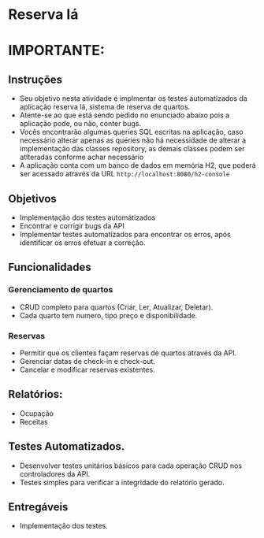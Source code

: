 # Reserva lá

# IMPORTANTE:

## Instruções
- Seu objetivo nesta atividade é implmentar os testes automatizados da aplicação reserva lá, sistema de reserva de quartos.
- Atente-se ao que está sendo pedido no enunciado abaixo pois a aplicação pode, ou não, conter bugs.
- Vocês encontrarão algumas queries SQL escritas na aplicação, caso necessário alterar apenas as queries não há necessidade de alterar a implementação das classes repository, as demais classes podem ser atlteradas conforme achar necessário
- A aplicação conta com um banco de dados em memória H2, que poderá ser acessado através da URL ``http://localhost:8080/h2-console``

## Objetivos
- Implementação dos testes automátizados
- Encontrar e corrigir bugs da API
- Implementar testes automatizados para encontrar os erros, após identificar os erros efetuar a correção.

## Funcionalidades

### Gerenciamento de quartos
- CRUD completo para quartos (Criar, Ler, Atualizar, Deletar).
- Cada quarto tem numero, tipo preço e disponibilidade.

### Reservas
- Permitir que os clientes façam reservas de quartos através da API.
- Gerenciar datas de check-in e check-out.
- Cancelar e modificar reservas existentes.


## Relatórios:
- Ocupação
- Receitas

## Testes Automatizados.
- Desenvolver testes unitários básicos para cada operação CRUD nos controladores da API.
- Testes simples para verificar a integridade do relatório gerado.


## Entregáveis
- Implementação dos testes.